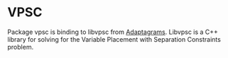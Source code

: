 VPSC
====

Package vpsc is binding to libvpsc from [Adaptagrams](http://www.adaptagrams.org/).
Libvpsc is a C++ library for solving for the Variable Placement with Separation Constraints problem.
